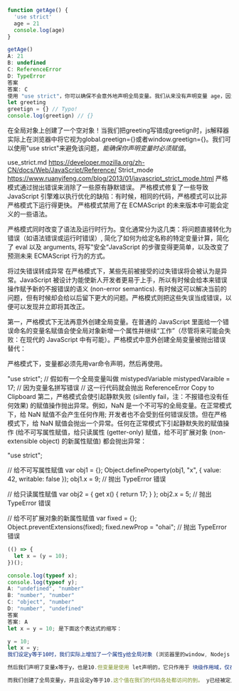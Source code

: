 ```js
function getAge() {
  'use strict'
  age = 21
  console.log(age)
}

getAge()
A: 21
B: undefined
C: ReferenceError
D: TypeError
答案
答案: C
使用 "use strict"，你可以确保不会意外地声明全局变量。我们从来没有声明变量 age，因为我们使用 "use strict"，它将抛出一个引用错误。如果我们不使用 "use strict"，它就会工作，因为属性 age 会被添加到全局对象中了。
let greeting
greetign = {} // Typo!
console.log(greetign) // {}
```
在全局对象上创建了一个空对象！当我们把greeting写错成greetign时，js解释器实际上在浏览器中将它视为global.greetign={}或者window.greetign={}。我们可以使用"use strict"来避免该问题，*能确保你声明变量时必须赋值*。

use_strict.md https://developer.mozilla.org/zh-CN/docs/Web/JavaScript/Reference/ Strict_mode https://www.ruanyifeng.com/blog/2013/01/javascript_strict_mode.html
严格模式通过抛出错误来消除了一些原有静默错误。
严格模式修复了一些导致 JavaScript 引擎难以执行优化的缺陷：有时候，相同的代码，严格模式可以比非严格模式下运行得更快。
严格模式禁用了在 ECMAScript 的未来版本中可能会定义的一些语法。

严格模式同时改变了语法及运行时行为。变化通常分为这几类：将问题直接转化为错误（如语法错误或运行时错误）, 简化了如何为给定名称的特定变量计算，简化了 eval 以及 arguments, 将写"安全“JavaScript 的步骤变得更简单，以及改变了预测未来 ECMAScript 行为的方式。

将过失错误转成异常
在严格模式下，某些先前被接受的过失错误将会被认为是异常。JavaScript 被设计为能使新人开发者更易于上手，所以有时候会给本来错误操作赋予新的不报错误的语义 (non-error semantics). 有时候这可以解决当前的问题，但有时候却会给以后留下更大的问题。严格模式则把这些失误当成错误，以便可以发现并立即将其改正。

第一，严格模式下无法再意外创建全局变量。在普通的 JavaScript 里面给一个错误命名的变量名赋值会使全局对象新增一个属性并继续“工作”（尽管将来可能会失败：在现代的 JavaScript 中有可能）。严格模式中意外创建全局变量被抛出错误替代：

严格模式下，变量都必须先用var命令声明，然后再使用。

"use strict";
                       // 假如有一个全局变量叫做 mistypedVariable
mistypedVaraible = 17; // 因为变量名拼写错误
                       // 这一行代码就会抛出 ReferenceError
Copy to Clipboard
第二，严格模式会使引起静默失败 (silently fail，注：不报错也没有任何效果) 的赋值操作抛出异常。例如，NaN 是一个不可写的全局变量。在正常模式下，给 NaN 赋值不会产生任何作用; 开发者也不会受到任何错误反馈。但在严格模式下，给 NaN 赋值会抛出一个异常。任何在正常模式下引起静默失败的赋值操作 (给不可写属性赋值，给只读属性 (getter-only) 赋值，给不可扩展对象 (non-extensible object) 的新属性赋值) 都会抛出异常：

"use strict";

// 给不可写属性赋值
var obj1 = {};
Object.defineProperty(obj1, "x", { value: 42, writable: false });
obj1.x = 9; // 抛出 TypeError 错误

// 给只读属性赋值
var obj2 = { get x() { return 17; } };
obj2.x = 5; // 抛出 TypeError 错误

// 给不可扩展对象的新属性赋值
var fixed = {};
Object.preventExtensions(fixed);
fixed.newProp = "ohai"; // 抛出 TypeError 错误

```js
(() => {
  let x = (y = 10);
})();

console.log(typeof x);
console.log(typeof y);
A: "undefined", "number"
B: "number", "number"
C: "object", "number"
D: "number", "undefined"
答案
答案: A
let x = y = 10; 是下面这个表达式的缩写：

y = 10;
let x = y;
我们设定y等于10时，我们实际上增加了一个属性y给全局对象 (浏览器里的window, Nodejs 里的global)。在浏览器中， window.y等于10.

然后我们声明了变量x等于y，也是10.但变量是使用 let声明的，它只作用于 块级作用域，仅在声明它的块中有效；就是案例中的立即调用表达式 (IIFE)。使用typeof操作符时，操作值 x没有被定义：因为我们在x声明块的外部，无法调用它。这就意味着x未定义。未分配或是未声明的变量类型为"undefined". console.log(typeof x)返回"undefined".

而我们创建了全局变量y，并且设定y等于10.这个值在我们的代码各处都访问的到。 y已经被定义了，而且有一个"number"类型的值。 console.log(typeof y)返回"number".


```
